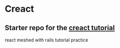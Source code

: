 # Creact
## Starter repo for the [creact tutorial](http://github.com/applegrain/creact)

react meshed with rails tutorial practice
